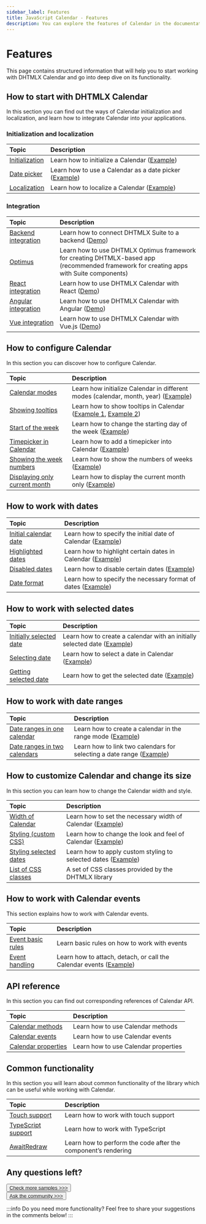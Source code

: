 ```yaml
---
sidebar_label: Features
title: JavaScript Calendar - Features
description: You can explore the features of Calendar in the documentation of the DHTMLX JavaScript UI library. Browse developer guides and API reference, try out code examples and live demos, and download a free 30-day evaluation version of DHTMLX Suite.
---
```


# Features

This page contains structured information that will help you to start working with DHTMLX Calendar and go into deep dive on its functionality.

## How to start with DHTMLX Calendar

In this section you can find out the ways of Calendar initialization and localization, and learn how to integrate Calendar into your applications.

### Initialization and localization

| Topic                                   | Description                                                                                   |
| :-------------------------------------- | :-------------------------------------------------------------------------------------------- |
| [Initialization](../how_to_start/)      | Learn how to initialize a Calendar ([Example](https://snippet.dhtmlx.com/xcw19e52))           |
| [Date picker](../datepicker/)           | Learn how to use a Calendar as a date picker ([Example](https://snippet.dhtmlx.com/mj7jr6ro)) |
| [Localization](../localizing_calendar/) | Learn how to localize a Calendar ([Example](https://snippet.dhtmlx.com/tn40a0w8))             |


### Integration

| Topic                                                   | Description                                                                                                                                  |
| :------------------------------------------------------ | :------------------------------------------------------------------------------------------------------------------------------------------- |
| [Backend integration](integration/suite_and_backend.md) | Learn how to connect DHTMLX Suite to a backend  ([Demo](https://github.com/DHTMLX/nodejs-suite-demo))                                        |
| [Optimus](optimus_guides.md)                            | Learn how to use DHTMLX Optimus framework for creating  DHTMLX-based app <br>(recommended framework for creating apps with Suite components) |
| [React integration](integration/suite_and_react.md)     | Learn how to use DHTMLX Calendar with React ([Demo](https://github.com/DHTMLX/react-widgets))                                                |
| [Angular integration](integration/suite_and_angular.md) | Learn how to use DHTMLX Calendar with Angular ([Demo](https://github.com/DHTMLX/angular-suite-demo))                                         |
| [Vue integration](integration/suite_and_vue.md)         | Learn how to use DHTMLX Calendar with Vue.js ([Demo](https://github.com/DHTMLX/vue-suite-demo))                                              |

## How to configure Calendar

In this section you can discover how to configure Calendar.

| Topic                                                                          | Description                                                                                                                                 |
| :----------------------------------------------------------------------------- | :------------------------------------------------------------------------------------------------------------------------------------------ |
| [Calendar modes](../configuring/#calendar-modes)                               | Learn how initialize Calendar in different modes (calendar, month, year) ([Example](https://snippet.dhtmlx.com/n9q0tc0q))                   |
| [Showing tooltips](../operating_calendar/#showing-tooltips)                    | Learn how to show tooltips in Calendar ([Example 1](https://snippet.dhtmlx.com/t4jy4wrr), [Example 2](https://snippet.dhtmlx.com/jwx0barf)) |
| [Start of the week](../configuring/#start-of-the-week)                         | Learn how to change the starting day of the week ([Example](https://snippet.dhtmlx.com/kaxmurh9))                                           |
| [Timepicker in Calendar](../configuring/#timepicker)                           | Learn how to add a timepicker into Calendar ([Example](https://snippet.dhtmlx.com/jkbfb202))                                                |
| [Showing the week numbers](../configuring/#numbers-of-weeks)                   | Learn how to show the numbers of weeks ([Example](https://snippet.dhtmlx.com/9692gk6n))                                                     |
| [Displaying only current month](../configuring/#displaying-only-current-month) | Learn how to display the current month only ([Example](https://snippet.dhtmlx.com/4wi5hbtr))                                                |

## How to work with dates

| Topic                                                          | Description                                                                                         |
| :------------------------------------------------------------- | :-------------------------------------------------------------------------------------------------- |
| [Initial calendar date](../configuring/#initial-calendar-date) | Learn how to specify the initial date of Calendar ([Example](https://snippet.dhtmlx.com/fyg6l65t))  |
| [Highlighted dates](../configuring/#highlighted-dates)         | Learn how to highlight certain dates in Calendar ([Example](https://snippet.dhtmlx.com/ic5oeiga))   |
| [Disabled dates](../configuring/#disabled-dates)               | Learn how to disable certain dates ([Example](https://snippet.dhtmlx.com/ic5oeiga))                 |
| [Date format](../configuring/#date-format)                     | Learn how to specify the necessary format of dates ([Example](https://snippet.dhtmlx.com/2co9z3bi)) |


## How to work with selected dates

| Topic                                                                 | Description                                                                                                     |
| :-------------------------------------------------------------------- | :-------------------------------------------------------------------------------------------------------------- |
| [Initially selected date](../configuring/#initially-selected-date)    | Learn how to create a calendar with an initially selected date ([Example](https://snippet.dhtmlx.com/epjjww3l)) |
| [Selecting date](../operating_calendar/#selecting-date)               | Learn how to select a date in Calendar ([Example](https://snippet.dhtmlx.com/vmg11002))                         |
| [Getting selected date](../operating_calendar/#getting-selected-date) | Learn how to get the selected date ([Example](https://snippet.dhtmlx.com/k2vrfqj0))                             |

## How to work with date ranges

| Topic                                                                        | Description                                                                                                 |
| :--------------------------------------------------------------------------- | :---------------------------------------------------------------------------------------------------------- |
| [Date ranges in one calendar](../configuring/#range-mode)                    | Learn how to create a calendar in the range mode ([Example](https://snippet.dhtmlx.com/2mrj53h0))           |
| [Date ranges in two calendars](../operating_calendar/#linking-two-calendars) | Learn how to link two calendars for selecting a date range ([Example](https://snippet.dhtmlx.com/dxo54017)) |

## How to customize Calendar and change its size

In this section you can learn how to change the Calendar width and style.

| Topic                                                              | Description                                                                                          |
| :----------------------------------------------------------------- | :--------------------------------------------------------------------------------------------------- |
| [Width of Calendar](../configuring/#width-of-calendar)             | Learn how to set the necessary width of Calendar ([Example](https://snippet.dhtmlx.com/azm0u5ns))    |
| [Styling (custom CSS)](../customization/#styling-calendar)         | Learn how to change the look and feel of Calendar ([Example](https://snippet.dhtmlx.com/2045cbe1))   |
| [Styling selected dates](../customization/#styling-selected-dates) | Learn how to apply custom styling to selected dates ([Example](https://snippet.dhtmlx.com/9u0ix3na)) |
| [List of CSS classes](../../helpers/base_elements/)                | A set of CSS classes provided by the DHTMLX library                                                  |

## How to work with Calendar events

This section explains how to work with Calendar events.

| Topic                                       | Description                                                                                               |
| :------------------------------------------ | :-------------------------------------------------------------------------------------------------------- |
| [Event basic rules](guides/events_guide.md) | Learn basic rules on how to work with events                                                              |
| [Event handling](../handling_events/)       | Learn how to attach, detach, or call the Calendar events ([Example](https://snippet.dhtmlx.com/7kj7fiek)) |

## API reference

In this section you can find out corresponding references of Calendar API.

| Topic                                                      | Description                          |
| :--------------------------------------------------------- | :----------------------------------- |
| [Calendar methods](../../category/calendar-methods/)       | Learn how to use Calendar methods    |
| [Calendar events](../../category/calendar-events/)         | Learn how to use Calendar events     |
| [Calendar properties](../../category/calendar-properties/) | Learn how to use Calendar properties |

## Common functionality

In this section you will learn about common functionality of the library which can be useful while working with Calendar.

| Topic                                                         | Description                                                   |
| :------------------------------------------------------------ | :------------------------------------------------------------ |
| [Touch support](../../common_features/touch_support/)         | Learn how to work with touch support                          |
| [TypeScript support](../../common_features/using_typescript/) | Learn how to work with TypeScript                             |
| [AwaitRedraw](../../helpers/await_redraw/)                    | Learn how to perform the code after the component’s rendering |

## Any questions left?

<button class="support_btn"><a href="https://snippet.dhtmlx.com/all?tag=calendar">Check more samples >>></a> </button>
<br>
<button class="support_btn"><a href="https://forum.dhtmlx.com/c/suite/suite7/">Ask the community >>></a> </button>

:::info
Do you need more functionality? Feel free to share your suggestions in the comments below!
:::
